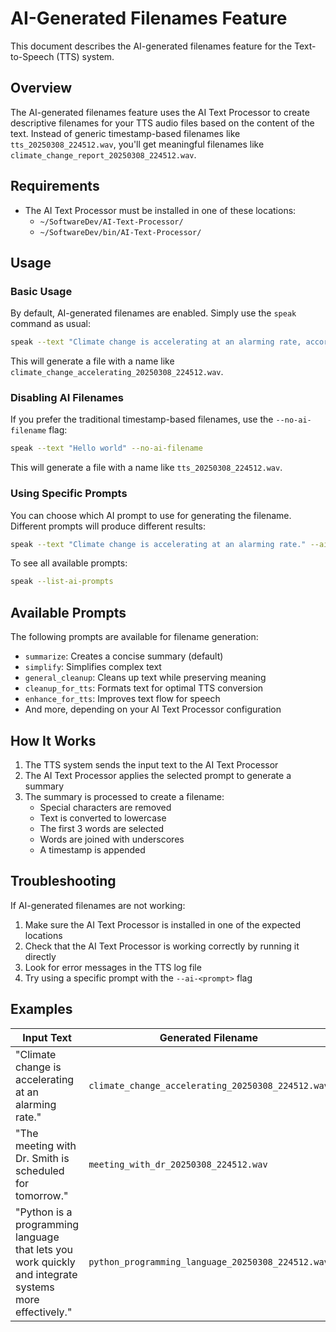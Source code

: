 # AI-Generated Filenames Feature

This document describes the AI-generated filenames feature for the Text-to-Speech (TTS) system.

## Overview

The AI-generated filenames feature uses the AI Text Processor to create descriptive filenames for your TTS audio files based on the content of the text. Instead of generic timestamp-based filenames like `tts_20250308_224512.wav`, you'll get meaningful filenames like `climate_change_report_20250308_224512.wav`.

## Requirements

- The AI Text Processor must be installed in one of these locations:
  - `~/SoftwareDev/AI-Text-Processor/`
  - `~/SoftwareDev/bin/AI-Text-Processor/`

## Usage

### Basic Usage

By default, AI-generated filenames are enabled. Simply use the `speak` command as usual:

```bash
speak --text "Climate change is accelerating at an alarming rate, according to a new UN report."
```

This will generate a file with a name like `climate_change_accelerating_20250308_224512.wav`.

### Disabling AI Filenames

If you prefer the traditional timestamp-based filenames, use the `--no-ai-filename` flag:

```bash
speak --text "Hello world" --no-ai-filename
```

This will generate a file with a name like `tts_20250308_224512.wav`.

### Using Specific Prompts

You can choose which AI prompt to use for generating the filename. Different prompts will produce different results:

```bash
speak --text "Climate change is accelerating at an alarming rate." --ai-summarize
```

To see all available prompts:

```bash
speak --list-ai-prompts
```

## Available Prompts

The following prompts are available for filename generation:

- `summarize`: Creates a concise summary (default)
- `simplify`: Simplifies complex text
- `general_cleanup`: Cleans up text while preserving meaning
- `cleanup_for_tts`: Formats text for optimal TTS conversion
- `enhance_for_tts`: Improves text flow for speech
- And more, depending on your AI Text Processor configuration

## How It Works

1. The TTS system sends the input text to the AI Text Processor
2. The AI Text Processor applies the selected prompt to generate a summary
3. The summary is processed to create a filename:
   - Special characters are removed
   - Text is converted to lowercase
   - The first 3 words are selected
   - Words are joined with underscores
   - A timestamp is appended

## Troubleshooting

If AI-generated filenames are not working:

1. Make sure the AI Text Processor is installed in one of the expected locations
2. Check that the AI Text Processor is working correctly by running it directly
3. Look for error messages in the TTS log file
4. Try using a specific prompt with the `--ai-<prompt>` flag

## Examples

| Input Text | Generated Filename |
|------------|-------------------|
| "Climate change is accelerating at an alarming rate." | `climate_change_accelerating_20250308_224512.wav` |
| "The meeting with Dr. Smith is scheduled for tomorrow." | `meeting_with_dr_20250308_224512.wav` |
| "Python is a programming language that lets you work quickly and integrate systems more effectively." | `python_programming_language_20250308_224512.wav` | 